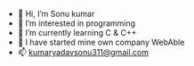 - 👋 Hi, I’m Sonu kumar
- 👀 I’m interested in programming
- 🌱 I’m currently learning C & C++
- 💞️ I have started mine own company WebAble
- 📫 kumaryadavsonu311@gmail.com

<!---
SonuSarkar/SonuSarkar is a ✨ special ✨ repository because its `README.md` (this file) appears on your GitHub profile.
You can click the Preview link to take a look at your changes.
--->
